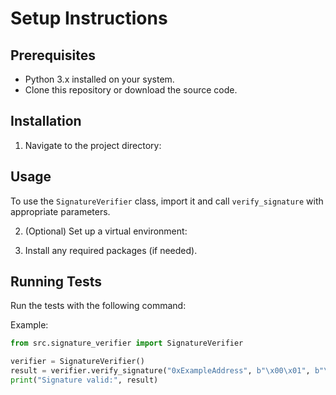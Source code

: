# Setup Instructions

## Prerequisites
- Python 3.x installed on your system.
- Clone this repository or download the source code.

## Installation
1. Navigate to the project directory:


## Usage
To use the `SignatureVerifier` class, import it and call `verify_signature` with appropriate parameters.

2. (Optional) Set up a virtual environment:
 
3. Install any required packages (if needed).

## Running Tests
Run the tests with the following command:



Example:
```python
from src.signature_verifier import SignatureVerifier

verifier = SignatureVerifier()
result = verifier.verify_signature("0xExampleAddress", b"\x00\x01", b"\x00" * 32, "ecdsa")
print("Signature valid:", result)


